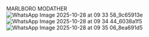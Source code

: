 MARLBORO MODATHER
![WhatsApp Image 2025-10-28 at 09 33 58_9c65913e](https://github.com/user-attachments/assets/6f9a99f0-939f-4630-9392-125e634c037f)
![WhatsApp Image 2025-10-28 at 09 34 44_6038a1f5](https://github.com/user-attachments/assets/b52ed09d-5ec0-4e74-b046-31246fed0652)
![WhatsApp Image 2025-10-28 at 09 35 06_8ea691d5](https://github.com/user-attachments/assets/fcd656cd-d910-4f9e-9c68-17db81b67863)


